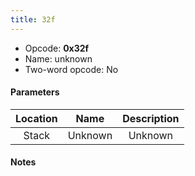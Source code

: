 ```yaml
---
title: 32f
---
```


- Opcode: **0x32f**
- Name: unknown
- Two-word opcode: No

#### Parameters

| Location |  Name   | Description |
|:--------:|:-------:|:-----------:|
|  Stack   | Unknown |   Unknown   |

#### Notes

